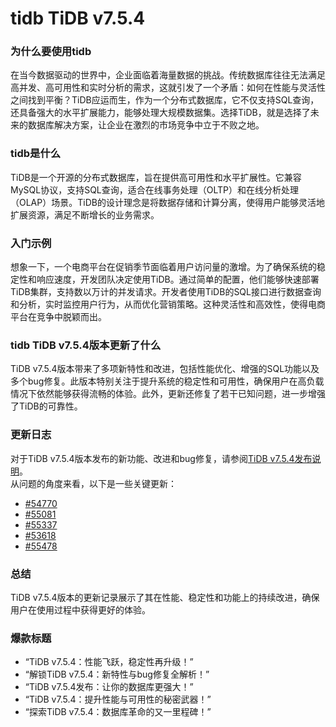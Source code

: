 # tidb TiDB v7.5.4
### 为什么要使用tidb

在当今数据驱动的世界中，企业面临着海量数据的挑战。传统数据库往往无法满足高并发、高可用性和实时分析的需求，这就引发了一个矛盾：如何在性能与灵活性之间找到平衡？TiDB应运而生，作为一个分布式数据库，它不仅支持SQL查询，还具备强大的水平扩展能力，能够处理大规模数据集。选择TiDB，就是选择了未来的数据库解决方案，让企业在激烈的市场竞争中立于不败之地。

### tidb是什么

TiDB是一个开源的分布式数据库，旨在提供高可用性和水平扩展性。它兼容MySQL协议，支持SQL查询，适合在线事务处理（OLTP）和在线分析处理（OLAP）场景。TiDB的设计理念是将数据存储和计算分离，使得用户能够灵活地扩展资源，满足不断增长的业务需求。

### 入门示例

想象一下，一个电商平台在促销季节面临着用户访问量的激增。为了确保系统的稳定性和响应速度，开发团队决定使用TiDB。通过简单的配置，他们能够快速部署TiDB集群，支持数以万计的并发请求。开发者使用TiDB的SQL接口进行数据查询和分析，实时监控用户行为，从而优化营销策略。这种灵活性和高效性，使得电商平台在竞争中脱颖而出。

### tidb TiDB v7.5.4版本更新了什么

TiDB v7.5.4版本带来了多项新特性和改进，包括性能优化、增强的SQL功能以及多个bug修复。此版本特别关注于提升系统的稳定性和可用性，确保用户在高负载情况下依然能够获得流畅的体验。此外，更新还修复了若干已知问题，进一步增强了TiDB的可靠性。

### 更新日志

对于TiDB v7.5.4版本发布的新功能、改进和bug修复，请参阅[TiDB v7.5.4发布说明](https://docs.pingcap.com/tidb/stable/release-7.5.4)。  
从问题的角度来看，以下是一些关键更新：  
- [#54770](https://github.com/pingcap/tidb/issues/54770)  
- [#55081](https://github.com/pingcap/tidb/issues/55081)  
- [#55337](https://github.com/pingcap/tidb/issues/55337)  
- [#53618](https://github.com/pingcap/tidb/issues/53618)  
- [#55478](https://github.com/pingcap/tidb/issues/55478)  

### 总结

TiDB v7.5.4版本的更新记录展示了其在性能、稳定性和功能上的持续改进，确保用户在使用过程中获得更好的体验。

### 爆款标题

- “TiDB v7.5.4：性能飞跃，稳定性再升级！”
- “解锁TiDB v7.5.4：新特性与bug修复全解析！”
- “TiDB v7.5.4发布：让你的数据库更强大！”
- “TiDB v7.5.4：提升性能与可用性的秘密武器！”
- “探索TiDB v7.5.4：数据库革命的又一里程碑！”